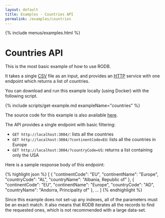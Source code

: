 ```yaml
---
layout: default
title: Examples - Countries API
permalink: /examples/countries
---
```


{% include menus/examples.html %}

# Countries API

This is the most basic example of how to use RODB.

It takes a single [CSV](/configuration/inputs/#csv) file as an input, and provides an [HTTP](/configuration/services/#http) service with one endpoint which returns a list of countries.

You can download and run this example locally (using Docker) with the following script.

{% include scripts/get-example.md exampleName="countries" %}

The source code for this example is also available [here](https://github.com/rodb-io/rodb/tree/master/examples/countries).

The API provides a single endpoint with basic filtering:
- `GET http://localhost:3004/`: lists all the countries
- `GET http://localhost:3004/?continentCode=EU`: lists all the countries in Europe
- `GET http://localhost:3004/?countryCode=US`: returns a list containing only the USA

Here is a sample response body of this endpoint:

{% highlight json %}
[
	{
		"continentCode": "EU",
		"continentName": "Europe",
		"countryCode": "AL",
		"countryName": "Albania, Republic of"
	},
	{
		"continentCode": "EU",
		"continentName": "Europe",
		"countryCode": "AD",
		"countryName": "Andorra, Principality of"
	},
	...
]
{% endhighlight %}

Since this example does not set-up any indexes, all of the parameters must be an exact match.
It also means that RODB iterates all the records to find the requested ones, which is not recommended with a large data-set.
